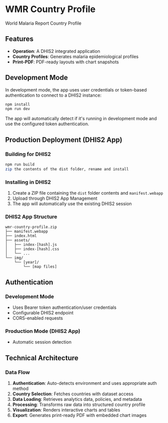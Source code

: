 # WMR Country Profile

World Malaria Report Country Profile

## Features

- **Operation**: A DHIS2 integrated application
- **Country Profiles**: Generates malaria epidemiological profiles
- **Print-PDF**: PDF-ready layouts with chart snapshots

## Development Mode
In development mode, the app uses user credentials or token-based authentication to connect to a DHIS2 instance:

```bash
npm install
npm run dev
```

The app will automatically detect if it's running in development mode and use the configured token authentication.

## Production Deployment (DHIS2 App)

### Building for DHIS2

```bash
npm run build
zip the contents of the dist folder, rename and install
```

### Installing in DHIS2

1. Create a ZIP file containing the `dist` folder contents and `manifest.webapp`
2. Upload through DHIS2 App Management
3. The app will automatically use the existing DHIS2 session

### DHIS2 App Structure

```
wmr-country-profile.zip
├── manifest.webapp
├── index.html
├── assets/
│   ├── index-[hash].js
│   ├── index-[hash].css
│   └── ...
└── img/
    └── [year]/
        └── [map files]
```

## Authentication

### Development Mode
- Uses Bearer token authentication/user credentials
- Configurable DHIS2 endpoint
- CORS-enabled requests

### Production Mode (DHIS2 App)
- Automatic session detection

## Technical Architecture

### Data Flow

1. **Authentication**: Auto-detects environment and uses appropriate auth method
2. **Country Selection**: Fetches countries with dataset access
3. **Data Loading**: Retrieves analytics data, policies, and metadata
4. **Processing**: Transforms raw data into structured country profile
5. **Visualization**: Renders interactive charts and tables
6. **Export**: Generates print-ready PDF with embedded chart images
